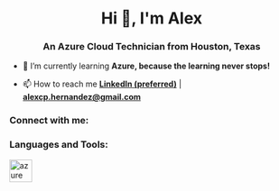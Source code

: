 <h1 align="center">Hi 👋, I'm Alex</h1>
<h3 align="center">An Azure Cloud Technician from Houston, Texas</h3>

- 🌱 I’m currently learning **Azure, because the learning never stops!**

- 📫 How to reach me <a href="https://www.linkedin.com/in/alex47/">**LinkedIn (preferred)**</a> | **alexcp.hernandez@gmail.com**

<h3 align="left">Connect with me:</h3>
<p align="left">
</p>

<h3 align="left">Languages and Tools:</h3>
<p align="left"> <a href="https://azure.microsoft.com/en-in/" target="_blank" rel="noreferrer"> <img src="https://www.vectorlogo.zone/logos/microsoft_azure/microsoft_azure-icon.svg" alt="azure" width="40" height="40"/> </a> </p>
